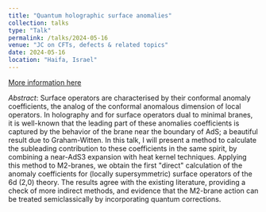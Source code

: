 ```yaml
---
title: "Quantum holographic surface anomalies"
collection: talks
type: "Talk"
permalink: /talks/2024-05-16
venue: "JC on CFTs, defects & related topics"
date: 2024-05-16
location: "Haifa, Israel"
---
```


[More information here](https://sites.google.com/view/cfts-defects-related-topics/home-page/past-talks-2024?authuser=0#h.925vo4hgerj9)

*Abstract*: Surface operators are characterised by their conformal anomaly coefficients, the analog of the conformal anomalous dimension of local operators. In holography and for surface operators dual to minimal branes, it is well-known that the leading part of these anomalies coefficients is captured by the behavior of the brane near the boundary of AdS; a beautiful result due to Graham-Witten. In this talk, I will present a method to calculate the subleading contribution to these coefficients in the same spirit, by combining a near-AdS3 expansion with heat kernel techniques.  Applying this method to M2-branes, we obtain the first "direct" calculation of the anomaly coefficients for (locally supersymmetric) surface operators of the 6d (2,0) theory. The results agree with the existing literature, providing a check of more indirect methods, and evidence that the M2-brane action can be treated semiclassically by incorporating quantum corrections.
